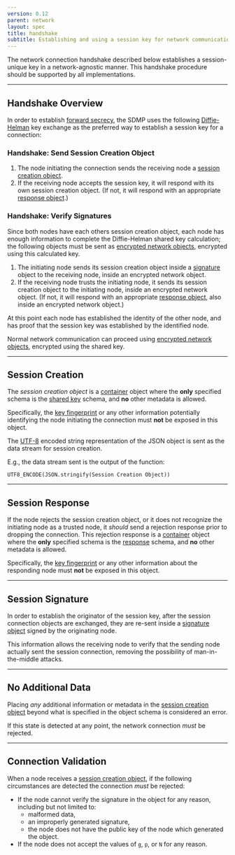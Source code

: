```yaml
---
version: 0.12
parent: network
layout: spec
title: handshake
subtitle: Establishing and using a session key for network communications.
---
```



The network connection handshake described below establishes a
session-unique key in a network-agnostic manner. This handshake
procedure should be supported by all implementations.

---

## Handshake Overview

In order to establish [forward secrecy][w_forward], the SDMP
uses the following [Diffie-Helman][w_diffiehelman] key exchange
as the preferred way to establish a session key for a connection:

### Handshake: Send Session Creation Object

1. The node initiating the connection sends the receiving node a
  [session creation object](#session-creation).
2. If the receiving node accepts the session key, it will respond
  with its own session creation object. (If not, it will respond
  with an appropriate [response object](#session-response).)

### Handshake: Verify Signatures

Since both nodes have each others session creation object, each
node has enough information to complete the Diffie-Helman shared
key calculation; the following objects must be sent as
[encrypted network objects](../../network/traffic), encrypted
using this calculated key.

1. The initiating node sends its session creation object inside
  a [signature](../../core/signature) object to the receiving node,
  inside an encrypted network object.
4. If the receiving node trusts the initiating node, it sends its session
  creation object to the initiating node, inside an encrypted network
  object. (If not, it will respond with an appropriate
  [response object](#session-response), also inside an encrypted
  network object.)

At this point each node has established the identity of the other node,
and has proof that the session key was established by the identified node.

Normal network communication can proceed using
[encrypted network objects](../../network/traffic), encrypted
using the shared key.

---

## Session Creation

The *session creation object* is a [container](../../core/container)
object where the **only** specified schema is the
[shared key](../../network/shared_key) schema, and **no**
other metadata is allowed.

Specifically, the [key fingerprint](../../core/cryptography#key-fingerprint)
or any other information potentially identifying the node initiating the
connection must **not** be exposed in this object.

The [UTF-8][w_utf8] encoded string representation of the JSON object
is sent as the data stream for session creation.

E.g., the data stream sent is the output of the function:

	UTF8_ENCODE(JSON.stringify(Session Creation Object))

---

## Session Response

If the node rejects the session creation object, or it does not
recognize the initiating node as a trusted node, it *should* send
a rejection response prior to dropping the connection. This rejection
response is a [container](../../core/container) object where the **only**
specified schema is the [response](../../journal/response) schema, and
**no** other metadata is allowed.

Specifically, the [key fingerprint](../../core/cryptography#key-fingerprint)
or any other information about the responding node must **not** be
exposed in this object.

---

## Session Signature

In order to establish the originator of the session key, after the
session connection objects are exchanged, they are re-sent inside
a [signature object](../../core/signature) signed by the originating node.

This information allows the receiving node to verify that the
sending node actually sent the session connection, removing the
possibility of man-in-the-middle attacks.

---

## No Additional Data

Placing *any* additional information or metadata in the
[session creation object](#session-creation) beyond what
is specified in the object schema is considered an error.

If this state is detected at any point, the network connection *must*
be rejected.

---

## Connection Validation

When a node receives a [session creation object](#session-creation), if
the following circumstances are detected the connection *must* be rejected:

* If the node cannot verify the signature in the object for any reason,
	including but not limited to:
	- malformed data,
	- an improperly generated signature,
	- the node does not have the public key of the node which
		generated the object.
* If the node does not accept the values of `g`, `p`, or `N` for any reason.

[w_diffiehelman]: https://en.wikipedia.org/wiki/Diffie%E2%80%93Hellman_key_exchange
[w_forward]: https://en.wikipedia.org/wiki/Forward_secrecy
[w_utf8]: https://en.wikipedia.org/wiki/UTF-8
